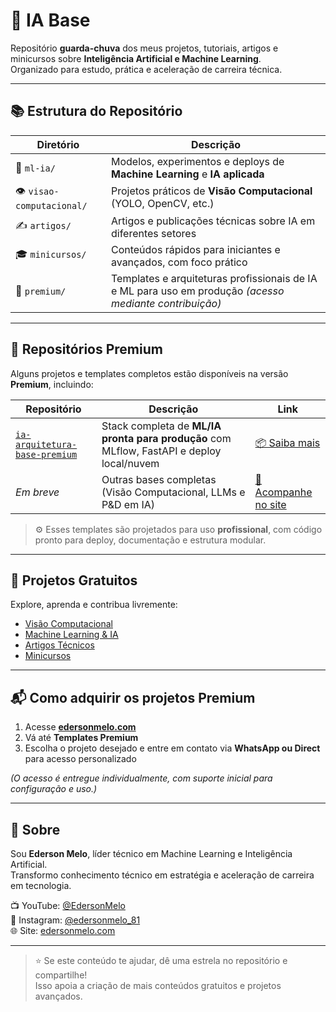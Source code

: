 # 🤖 IA Base

Repositório **guarda-chuva** dos meus projetos, tutoriais, artigos e minicursos sobre **Inteligência Artificial e Machine Learning**.  
Organizado para estudo, prática e aceleração de carreira técnica.

---

## 📚 Estrutura do Repositório

| Diretório | Descrição |
|------------|------------|
| 🧠 `ml-ia/` | Modelos, experimentos e deploys de **Machine Learning** e **IA aplicada** |
| 👁️ `visao-computacional/` | Projetos práticos de **Visão Computacional** (YOLO, OpenCV, etc.) |
| ✍️ `artigos/` | Artigos e publicações técnicas sobre IA em diferentes setores |
| 🎓 `minicursos/` | Conteúdos rápidos para iniciantes e avançados, com foco prático |
| 💎 `premium/` | Templates e arquiteturas profissionais de IA e ML para uso em produção *(acesso mediante contribuição)* |

---

## 💎 Repositórios Premium

Alguns projetos e templates completos estão disponíveis na versão **Premium**, incluindo:

| Repositório | Descrição | Link |
|--------------|------------|------|
| [`ia-arquitetura-base-premium`](https://edersonmelo.com) | Stack completa de **ML/IA pronta para produção** com MLflow, FastAPI e deploy local/nuvem | [📦 Saiba mais](https://edersonmelo.com) |
| *Em breve* | Outras bases completas (Visão Computacional, LLMs e P&D em IA) | [🚀 Acompanhe no site](https://edersonmelo.com) |

> ⚙️ Esses templates são projetados para uso **profissional**, com código pronto para deploy, documentação e estrutura modular.

---

## 🧩 Projetos Gratuitos

Explore, aprenda e contribua livremente:

- [Visão Computacional](./visao-computacional)
- [Machine Learning & IA](./ml-ia)
- [Artigos Técnicos](./artigos)
- [Minicursos](./minicursos)

---

## 📬 Como adquirir os projetos Premium

1. Acesse [**edersonmelo.com**](https://edersonmelo.com)  
2. Vá até **Templates Premium**  
3. Escolha o projeto desejado e entre em contato via **WhatsApp ou Direct** para acesso personalizado  

*(O acesso é entregue individualmente, com suporte inicial para configuração e uso.)*

---

## 🧠 Sobre

Sou **Ederson Melo**, líder técnico em Machine Learning e Inteligência Artificial.  
Transformo conhecimento técnico em estratégia e aceleração de carreira em tecnologia.

📺 YouTube: [@EdersonMelo](https://youtube.com/@edersonmelo)  
📸 Instagram: [@edersonmelo_81](https://instagram.com/edersonmelo_81)  
🌐 Site: [edersonmelo.com](https://edersonmelo.com)

---

> ⭐ Se este conteúdo te ajudar, dê uma estrela no repositório e compartilhe!  
> Isso apoia a criação de mais conteúdos gratuitos e projetos avançados.

